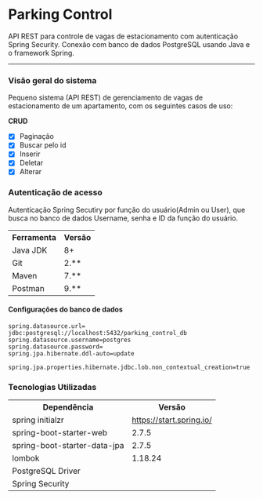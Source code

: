 # Parking Control
API REST para controle de vagas de estacionamento com autenticação Spring Security. Conexão com banco de dados PostgreSQL usando Java e o framework Spring.

** **

### Visão geral do sistema

Pequeno sistema (API REST) de gerenciamento de vagas de estacionamento de um apartamento, com os seguintes casos de uso:

**CRUD**
- [x] Paginação
- [x] Buscar pelo id
- [x] Inserir
- [x] Deletar
- [x] Alterar

### Autenticação de acesso

Autenticação Spring Secutiry por função do usuário(Admin ou User), que busca no banco de dados Username, senha e ID da função do usuário. 
<table>
<tr>
	<th>Ferramenta</th>
	<th>Versão</th>
</tr>
<tr>
	<td>Java JDK</td>
	<td>8+</td>
</tr>
<tr>
	<td>Git</td>
	<td>2.**</td>
</tr>
<tr>
	<td>Maven</td>
	<td>7.**</td>
</tr>
<tr>
	<td>Postman</td>
	<td>9.**</td>
</tr>
</table>


#### Configurações do banco de dados

```
spring.datasource.url= jdbc:postgresql://localhost:5432/parking_control_db
spring.datasource.username=postgres
spring.datasource.password=
spring.jpa.hibernate.ddl-auto=update

spring.jpa.properties.hibernate.jdbc.lob.non_contextual_creation=true

```

<h3>Tecnologias Utilizadas</h3>

<table>
<tr>
	<th>Dependência</th>
	<th>Versão</th>
</tr>
<tr>
	<td>spring initialzr</td>
	<td><a href="https://start.spring.io/">https://start.spring.io/</a></td>
</tr>
<tr>
	<td>spring-boot-starter-web</td>
	<td>2.7.5</td>
</tr>
<tr>
	<td>spring-boot-starter-data-jpa</td>
	<td>2.7.5</td>
</tr>
<tr>
	<td>lombok</td>
	<td>1.18.24</td>
</tr>
<tr>
	<td>PostgreSQL Driver</td>
	<td></td>
</tr><tr>
	<td>Spring Security</td>
	<td></td>
</tr>

</table>


